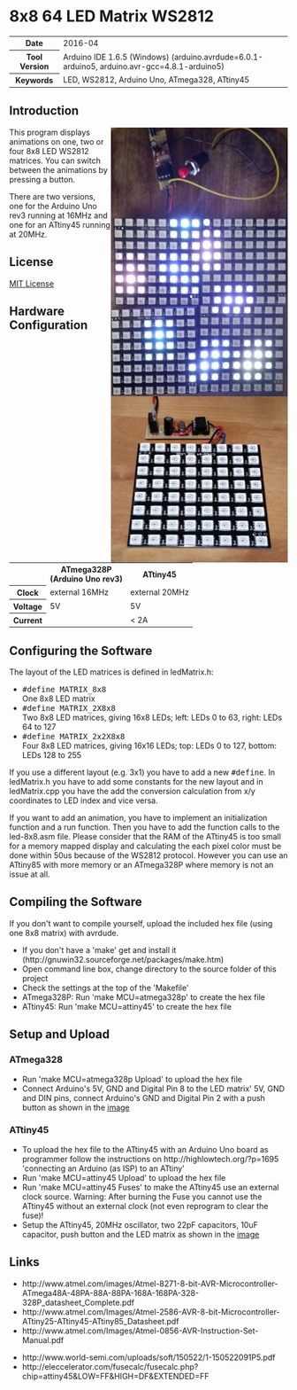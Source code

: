 <h1>8x8 64 LED Matrix WS2812</h1>
<table>
<tr><th>Date</th><td>2016-04</td></tr>
<tr><th>Tool Version</th><td>Arduino IDE 1.6.5 (Windows) (arduino.avrdude=6.0.1-arduino5, arduino.avr-gcc=4.8.1-arduino5)</td></tr>
<tr><th>Keywords</th><td>LED, WS2812, Arduino Uno, ATmega328, ATtiny45</td></tr>
</table>

<h2>Introduction</h2>

<img align="right" src="Led-4x8x8.jpg" alt="Led-4x8x8" height="485" width="320"/>
<img align="right" src="Led-8x8.jpg" alt="Led-8x8" height="300" width="320"/>

<p>This program displays animations on one, two or four 8x8 LED WS2812 matrices. You can switch between the animations by pressing a button.<p>
<p>There are two versions, one for the Arduino Uno rev3 running at 16MHz and one for an ATtiny45 running at 20MHz.</p>

<h2>License</h2>
<p><a href="LICENSE.md">MIT License</a></p>

<h2>Hardware Configuration</h2>

<table>
  <tr><th></th><th>ATmega328P<br>(Arduino Uno rev3)</th><th>ATtiny45</th></tr>
  <tr><th>Clock</th><td>external 16MHz</td><td>external 20MHz</td></tr>
  <tr><th>Voltage</th><td>5V</td><td>5V</td></tr>
  <tr><th>Current</th><td></td><td>&lt; 2A</td></tr>
</table>

<h2>Configuring the Software</h2>
<p>The layout of the LED matrices is defined in ledMatrix.h:
<ul>
  <li><span style="font-family: monospace;">#define MATRIX_8x8</span><br>One 8x8 LED matrix</li>
  <li><span style="font-family: monospace;">#define MATRIX_2X8x8</span><br>Two 8x8 LED matrices, giving 16x8 LEDs; left: LEDs 0 to 63, right: LEDs 64 to 127</li>
  <li><span style="font-family: monospace;">#define MATRIX_2x2X8x8</span><br>Four 8x8 LED matrices, giving 16x16 LEDs; top: LEDs 0 to 127, bottom: LEDs 128 to 255</li>
</ul>
<p>If you use a different layout (e.g. 3x1) you have to add a new <span style="font-family: monospace;">#define</span>. In ledMatrix.h you have to add some constants for the new layout and in ledMatrix.cpp you have the add the conversion calculation from x/y coordinates to LED index and vice versa.</p>
<p>If you want to add an animation, you have to implement an initialization function and a run function. Then you have to add the function calls to the led-8x8.asm file. Please consider that the RAM of the ATtiny45 is too small for a memory mapped display and calculating the each pixel color must be done within 50us because of the WS2812 protocol. However you can use an ATtiny85 with more memory or an ATmega328P where memory is not an issue at all.</p>

<h2>Compiling the Software</h2>
<p>If you don't want to compile yourself, upload the included hex file (using one 8x8 matrix) with avrdude.</p>
<ul>
  <li>If you don't have a 'make' get and install it (http://gnuwin32.sourceforge.net/packages/make.htm)</li>
  <li>Open command line box, change directory to the source folder of this project</li>
  <li>Check the settings at the top of the 'Makefile'</li>
  <li>ATmega328P: Run 'make MCU=atmega328p' to create the hex file</li>
  <li>ATtiny45: Run 'make MCU=attiny45' to create the hex file</li>
</ul>

<h2>Setup and Upload</h2>

<h3>ATmega328</h3>
<ul>
  <li>Run 'make MCU=atmega328p Upload' to upload the hex file</li>
  <li>Connect Arduino's 5V, GND and Digital Pin 8 to the LED matrix' 5V, GND and DIN pins, connect Arduino's GND and Digital Pin 2 with a push button as shown in the <a href="Led-8x8.png">image</a></li>
</ul>

<h3>ATtiny45</h3>
<ul>
  <li>To upload the hex file to the ATtiny45 with an Arduino Uno board as programmer follow the instructions on http://highlowtech.org/?p=1695 'connecting an Arduino (as ISP) to an ATtiny'</li>
  <li>Run 'make MCU=attiny45 Upload' to upload the hex file</li>
  <li>Run 'make MCU=attiny45 Fuses' to make the ATtiny45 use an external clock source. Warning: After burning the Fuse you cannot use the ATtiny45 without an external clock (not even reprogram to clear the fuse)!</li>
  <li>Setup the ATtiny45, 20MHz oscillator, two 22pF capacitors, 10uF capacitor, push button and the LED matrix as shown in the <a href="Led-8x8.png">image</a></li>
</ul>

<h2>Links</h2>
<ul>
  <li>http://www.atmel.com/images/Atmel-8271-8-bit-AVR-Microcontroller-ATmega48A-48PA-88A-88PA-168A-168PA-328-328P_datasheet_Complete.pdf</li>
  <li>http://www.atmel.com/Images/Atmel-2586-AVR-8-bit-Microcontroller-ATtiny25-ATtiny45-ATtiny85_Datasheet.pdf</li>
  <li>http://www.atmel.com/Images/Atmel-0856-AVR-Instruction-Set-Manual.pdf</li>
</ul>
<ul>
  <li>http://www.world-semi.com/uploads/soft/150522/1-150522091P5.pdf</li>
  <li>http://eleccelerator.com/fusecalc/fusecalc.php?chip=attiny45&LOW=FF&HIGH=DF&EXTENDED=FF
</ul>


